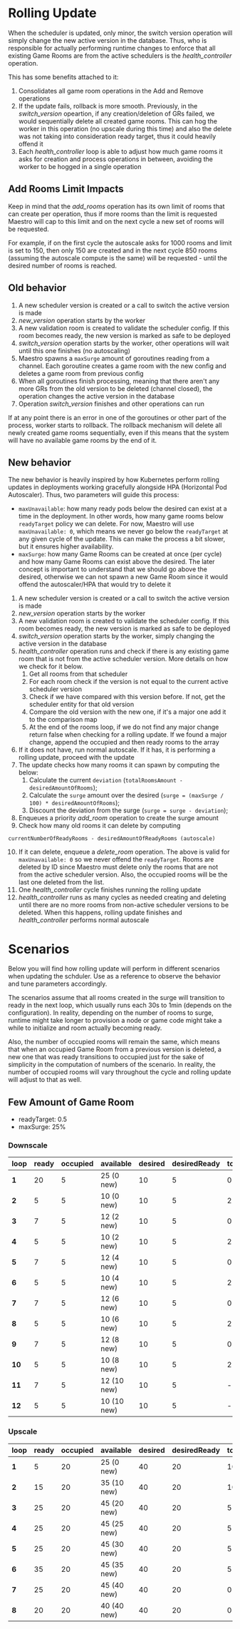 # Rolling Update

When the scheduler is updated, only minor, the switch version operation will
simply change the new active version in the database. Thus, who is responsible for
actually performing runtime changes to enforce that all existing Game Rooms are from
the active schedulers is the _health_controller_ operation.

This has some benefits attached to it:

1. Consolidates all game room operations in the Add and Remove operations
2. If the update fails, rollback is more smooth. Previously, in the
_switch_version_ opeartion, if any creation/deletion of GRs failed, we would
sequentially delete all created game rooms. This can hog the worker in this
operation (no upscale during this time) and also the delete was not taking into
consideration ready target, thus it could heavily offend it
3. Each _health_controller_ loop is able to adjust how much game rooms it asks for
creation and process operations in between, avoiding the worker to be hogged in a
single operation

## Add Rooms Limit Impacts

Keep in mind that the _add_rooms_ operation has its own limit of rooms that can create
per operation, thus if more rooms than the limit is requested Maestro will cap to this
limit and on the next cycle a new set of rooms will be requested.

For example, if on the first cycle the autoscale asks for 1000 rooms and limit is set
to 150, then only 150 are created and in the next cycle 850 rooms (assuming the
autoscale compute is the same) will be requested - until the desired number of rooms is
reached.

## Old behavior

1. A new scheduler version is created or a call to switch the active version is made
2. _new_version_ operation starts by the worker
3. A new validation room is created to validate the scheduler config. If this room
becomes ready, the new version is marked as safe to be deployed
4. _switch_version_ operation starts by the worker, other operations will wait until
this one finishes (no autoscaling)
5. Maestro spawns a `maxSurge` amount of goroutines reading from a channel. Each
goroutine creates a game room with the new config and deletes a game room from
previous config
6. When all goroutines finish processing, meaning that there aren't any more GRs
from the old version to be deleted (channel closed), the operation changes the
active version in the database
7. Operation _switch_version_ finishes and other operations can run

If at any point there is an error in one of the goroutines or other part of the
process, worker starts to rollback. The rollback mechanism will delete all newly
created game rooms sequentially, even if this means that the system will have no
available game rooms by the end of it.

## New behavior

The new behavior is heavily inspired by how Kubernetes perform rolling updates in
deployments working gracefully alongside HPA (Horizontal Pod Autoscaler). Thus, two
parameters will guide this process:

* `maxUnavailable`: how many ready pods below the desired can exist at a time in the
deployment. In other words, how many game rooms below `readyTarget` policy we can
delete. For now, Maestro will use `maxUnavailable: 0`, which means we never go below
the `readyTarget` at any given cycle of the update. This can make the process a bit
slower, but it ensures higher availability.
* `maxSurge`: how many Game Rooms can be created at once (per cycle) and how many
Game Rooms can exist above the desired. The later concept is important to understand
that we should go above the desired, otherwise we can not spawn a new Game Room
since it would offend the autoscaler/HPA that would try to delete it

1. A new scheduler version is created or a call to switch the active version is made
2. _new_version_ operation starts by the worker
3. A new validation room is created to validate the scheduler config. If this room
becomes ready, the new version is marked as safe to be deployed
4. _switch_version_ operation starts by the worker, simply changing the active
version in the database
5. _health_controller_ operation runs and check if there is any existing game room
that is not from the active scheduler version. More details on how we check for it below.
   1. Get all rooms from that scheduler
   2. For each room check if the version is not equal to the current active scheduler version
   3. Check if we have compared with this version before. If not, get the scheduler entity for that old version
   4. Compare the old version with the new one, if it's a major one add it to the comparison map
   5. At the end of the rooms loop, if we do not find any major change return false when checking for a rolling update. If we found a major change, append the occupied and then ready rooms to the array
6. If it does not have, run normal autoscale. If it has, it is performing a rolling
update, proceed with the update
7. The update checks how many rooms it can spawn by computing the below:
   1. Calculate the current `deviation` (`totalRoomsAmount - desiredAmountOfRooms`);
   2. Calculate the `surge` amount over the desired (`surge = (maxSurge / 100) * desiredAmountOfRooms`);
   3. Discount the deviation from the surge (`surge = surge - deviation`);
8. Enqueues a priority _add_room_ operation to create the surge amount
9. Check how many old rooms it can delete by computing
```
currentNumberOfReadyRooms - desiredAmountOfReadyRooms (autoscale)
```
10. If it can delete, enqueue a _delete_room_ operation. The above is valid for
`maxUnavailable: 0` so we never offend the `readyTarget`. Rooms are deleted by ID
since Maestro must delete only the rooms that are not from the active scheduler
version. Also, the occupied rooms will be the last one deleted from the list.
11. One _health_controller_ cycle finishes running the rolling update
12. _health_controller_ runs as many cycles as needed creating and deleting until
there are no more rooms from non-active scheduler versions to be deleted. When this
happens, rolling update finishes and _health_controller_ performs normal autoscale

# Scenarios

Below you will find how rolling update will perform in different scenarios when updating the schduler. Use as a reference to observe the behavior and tune parameters accordingly.

The scenarios assume that all rooms created in the surge will transition to ready
in the next loop, which usually runs each 30s to 1min (depends on the
configuration). In reality, depending on the number of rooms to surge, runtime might
take longer to provision a node or game code might take a while to initialize
and room actually becoming ready.

Also, the number of occupied rooms will remain the same, which means that when an
occupied Game Room from a previous version is deleted, a new one that was ready
transitions to occupied just for the sake of simplicity in the computation of
numbers of the scenario. In reality, the number of occupied rooms will vary
throughout the cycle and rolling update will adjust to that as well.

## Few Amount of Game Room

* readyTarget: 0.5
* maxSurge: 25%

### Downscale

| **loop** | **ready** | **occupied** | **available** | **desired** | **desiredReady** | **toSurge** | **toBeDeleted** |
|----------|-----------|--------------|---------------|-------------|------------------|-------------|-----------------|
| **1**    | 20        | 5            | 25 (0 new)    | 10          | 5                | 0           | 15              |
| **2**    | 5         | 5            | 10 (0 new)    | 10          | 5                | 2           | 0               |
| **3**    | 7         | 5            | 12 (2 new)    | 10          | 5                | 0           | 2               |
| **4**    | 5         | 5            | 10 (2 new)    | 10          | 5                | 2           | 0               |
| **5**    | 7         | 5            | 12 (4 new)    | 10          | 5                | 0           | 2               |
| **6**    | 5         | 5            | 10 (4 new)    | 10          | 5                | 2           | 0               |
| **7**    | 7         | 5            | 12 (6 new)    | 10          | 5                | 0           | 2               |
| **8**    | 5         | 5            | 10 (6 new)    | 10          | 5                | 2           | 0               |
| **9**    | 7         | 5            | 12 (8 new)    | 10          | 5                | 0           | 2               |
| **10**   | 5         | 5            | 10 (8 new)    | 10          | 5                | 2           | 0               |
| **11**   | 7         | 5            | 12 (10 new)   | 10          | 5                | -           | 2               |
| **12**   | 5         | 5            | 10 (10 new)   | 10          | 5                | -           | -               |

### Upscale

| **loop** | **ready** | **occupied** | **available** | **desired** | **desiredReady** | **toSurge** | **toBeDeleted** |
|----------|-----------|--------------|---------------|-------------|------------------|-------------|-----------------|
| **1**    | 5         | 20           | 25 (0 new)    | 40          | 20               | 10          | 0               |
| **2**    | 15        | 20           | 35 (10 new)   | 40          | 20               | 10          | 0               |
| **3**    | 25        | 20           | 45 (20 new)   | 40          | 20               | 5           | 5               |
| **4**    | 25        | 20           | 45 (25 new)   | 40          | 20               | 5           | 5               |
| **5**    | 25        | 20           | 45 (30 new)   | 40          | 20               | 5           | 5               |
| **6**    | 35        | 20           | 45 (35 new)   | 40          | 20               | 5           | 5               |
| **7**    | 25        | 20           | 45 (40 new)   | 40          | 20               | 0           | 5               |
| **8**    | 20        | 20           | 40 (40 new)   | 40          | 20               | 0           | 0               |
